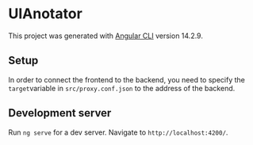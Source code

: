 # UIAnotator

This project was generated with [Angular CLI](https://github.com/angular/angular-cli) version 14.2.9.

## Setup

In order to connect the frontend to the backend, you need to specify the ```target```variable in ```src/proxy.conf.json``` to the address of the backend.

## Development server
Run `ng serve` for a dev server. Navigate to `http://localhost:4200/`. 
